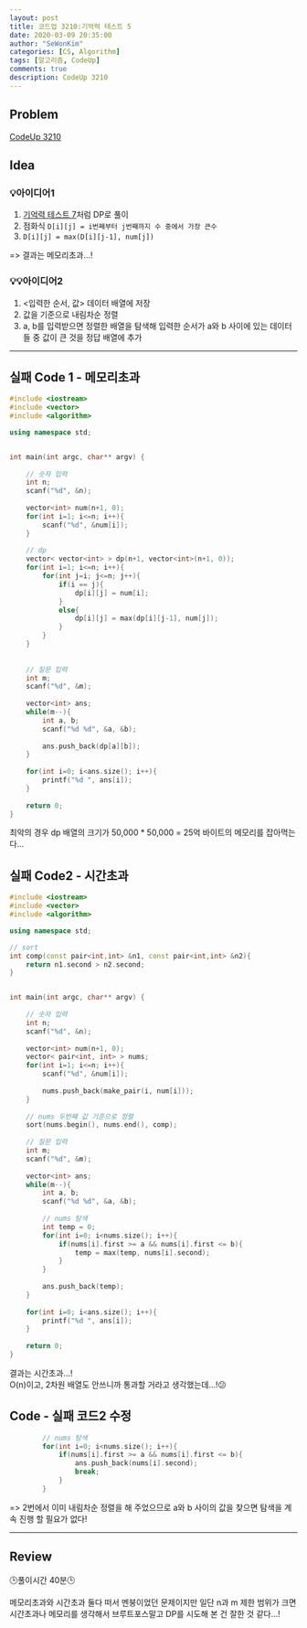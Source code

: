```yaml
---
layout: post
title: 코드업 3210:기억력 테스트 5
date: 2020-03-09 20:35:00
author: "SeWonKim"
categories: [CS, Algorithm]
tags: [알고리즘, CodeUp]
comments: true
description: CodeUp 3210
---
```


## Problem

[CodeUp 3210](https://codeup.kr/problem.php?id=3210)

## Idea

### 💡아이디어1

1. [기억력 테스트 7](https://sewonkimm.github.io/cs/algorithm/2020/03/04/Q3007.htmll)처럼 DP로 풀이
2. 점화식 `D[i][j] = i번째부터 j번째까지 수 중에서 가장 큰수`
3. `D[i][j] = max(D[i][j-1], num[j])`

=> 결과는 메모리초과...!

### 💡💡아이디어2

1. <입력한 순서, 값> 데이터 배열에 저장
2. 값을 기준으로 내림차순 정렬
3. a, b를 입력받으면 정렬한 배열을 탐색해 입력한 순서가 a와 b 사이에 있는 데이터들 중 값이 큰 것을 정답 배열에 추가


---


## 실패 Code 1 - 메모리초과
```cpp
#include <iostream>
#include <vector>
#include <algorithm>

using namespace std;


int main(int argc, char** argv) {
	
	// 숫자 입력 
	int n;
	scanf("%d", &n);
	
	vector<int> num(n+1, 0);
	for(int i=1; i<=n; i++){
		scanf("%d", &num[i]);
	}
	
	// dp
	vector< vector<int> > dp(n+1, vector<int>(n+1, 0));
	for(int i=1; i<=n; i++){
		for(int j=i; j<=n; j++){
			if(i == j){
				dp[i][j] = num[i];
			}
			else{
				dp[i][j] = max(dp[i][j-1], num[j]);
			}
		}
	} 
	 
	
	// 질문 입력	
	int m;
	scanf("%d", &m);	
	
	vector<int> ans;
	while(m--){
		int a, b;
		scanf("%d %d", &a, &b);
		
		ans.push_back(dp[a][b]);
	}
	
	for(int i=0; i<ans.size(); i++){
		printf("%d ", ans[i]);
	}
	
	return 0;
}
```

최악의 경우 dp 배열의 크기가 50,000 * 50,000 = 25억 바이트의 메모리를 잡아먹는다...      

## 실패 Code2 - 시간초과 
```cpp
#include <iostream>
#include <vector>
#include <algorithm>

using namespace std;

// sort 
int comp(const pair<int,int> &n1, const pair<int,int> &n2){
	return n1.second > n2.second;
} 


int main(int argc, char** argv) {
	
	// 숫자 입력 
	int n;
	scanf("%d", &n);
	
	vector<int> num(n+1, 0);
	vector< pair<int, int> > nums;
	for(int i=1; i<=n; i++){
		scanf("%d", &num[i]);
		
		nums.push_back(make_pair(i, num[i]));
	}
	
	// nums 두번째 값 기준으로 정렬
	sort(nums.begin(), nums.end(), comp); 
	
	// 질문 입력	
	int m;
	scanf("%d", &m);	
	
	vector<int> ans;
	while(m--){
		int a, b;
		scanf("%d %d", &a, &b);
		
		// nums 탐색
		int temp = 0;
		for(int i=0; i<nums.size(); i++){
			if(nums[i].first >= a && nums[i].first <= b){
				temp = max(temp, nums[i].second);
			}
		} 
		
		ans.push_back(temp);
	}
	
	for(int i=0; i<ans.size(); i++){
		printf("%d ", ans[i]);
	}
	
	return 0;
}
```
결과는 시간초과...!      
O(n)이고, 2차원 배열도 안쓰니까 통과할 거라고 생각했는데...!😕 



## Code - 실패 코드2 수정
```cpp
		// nums 탐색
		for(int i=0; i<nums.size(); i++){
			if(nums[i].first >= a && nums[i].first <= b){
				ans.push_back(nums[i].second);
				break;
			}
		} 
```


=> 2번에서 이미 내림차순 정렬을 해 주었으므로 a와 b 사이의 값을 찾으면 탐색을 계속 진행 할 필요가 없다!


---


## Review

🕒풀이시간 40분🕒 

메모리초과와 시간초과 둘다 떠서 멘붕이었던 문제이지만 일단 n과 m 제한 범위가 크면 시간초과나 메모리를 생각해서 브루트포스말고 DP를 시도해 본 건 잘한 것 같다...!
